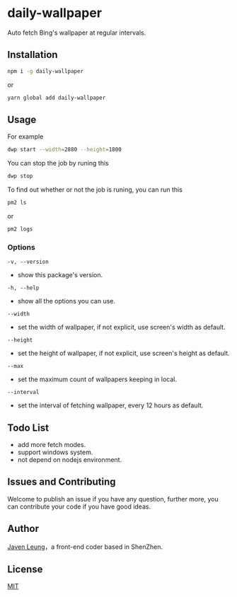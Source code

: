 # daily-wallpaper

Auto fetch Bing's wallpaper at regular intervals.

## Installation

```bash
npm i -g daily-wallpaper
```

or

```bash
yarn global add daily-wallpaper
```

## Usage

For example

```bash
dwp start --width=2880 --height=1800
```

You can stop the job by runing this

```bash
dwp stop
```

To find out whether or not the job is runing, you can run this

```bash
pm2 ls
```

or

```bash
pm2 logs
```

### Options

`-v, --version`

-   show this package's version.

`-h, --help`

-   show all the options you can use.

`--width`

-   set the width of wallpaper, if not explicit, use screen's width as default.

`--height`

-   set the height of wallpaper, if not explicit, use screen's height as default.

`--max`

-   set the maximum count of wallpapers keeping in local.

`--interval`

-   set the interval of fetching wallpaper, every 12 hours as default.

## Todo List

-   add more fetch modes.
-   support windows system.
-   not depend on nodejs environment.

## Issues and Contributing

Welcome to publish an issue if you have any question, further more, you can contribute your code if you have good ideas.

## Author

[Javen Leung](https://github.com/avennn)，a front-end coder based in ShenZhen.

## License

[MIT](./LICENSE)
